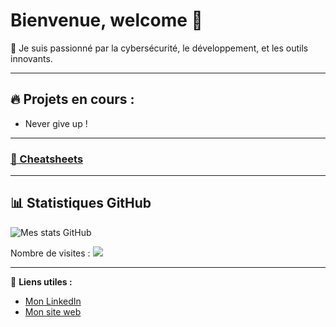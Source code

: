 
# Bienvenue, welcome 👋

🌟 Je suis passionné par la cybersécurité, le développement, et les outils innovants.

---

## 🔥 Projets en cours :
- Never give up !

---

### [📜 Cheatsheets](https://github.com/sam69100/Cheatsheets) 


---

## 📊 Statistiques GitHub
![Mes stats GitHub](https://github-readme-stats.vercel.app/api?username=sam69100&show_icons=true&theme=radical)



Nombre de visites : 
![](https://komarev.com/ghpvc/?username=sam69100&color=blue)

---

🔗 **Liens utiles :**
- [Mon LinkedIn](https://)
- [Mon site web](https://)


